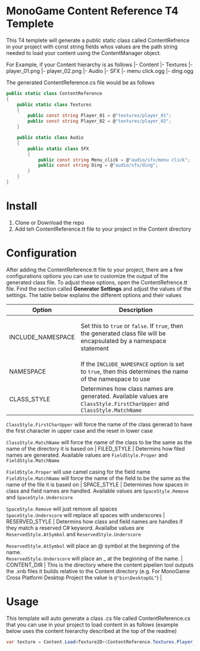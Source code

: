 # MonoGame Content Reference T4 Templete
This T4 templete will generate a public static class called ContentRefrence in your project with const string fields whos values are the path string needed to load your content using the ContentManager object.

For Example, if your Content hierarchy is as follows
|- Content
  |- Textures
    |- player_01.png
    |- player_02.png
  |- Audio
    |- SFX
      |- menu click.ogg
      |- ding.ogg

The generated ContentReference.cs file would be as follows  

```csharp
public static class ContentReference
{
    public static class Textures
    {
        public const string Player_01 = @"textures/player_01";
        public const string Player_02 = @"textures/player_02";
    }

    public static class Audio
    {
        public static class SFX
        {
            public const string Menu_click = @"audio/sfx/menu click";
            public const string Ding = @"audio/sfx/ding";
        }
    }
}
```

# Install
1. Clone or Download the repo
2. Add teh ContentReference.tt file to your project in the Content directory

# Configuration
After adding the ContentReference.tt file to your project, there are a few configurations options you can use to customize the output of the generated class file.  To adjust these options, open the ContentRefrence.tt file. Find the section called **Generator Settings** and adjust the values of the settings.  The table below explains the different options and their values

| Option | Description |
|---|---|
INCLUDE_NAMESPACE |  <p>Set this to `true` or `false`.  If `true`, then the generated class file will be encapsulated by a namespace statement</p> |
NAMESPACE | If the `INCLUDE_NAMESPACE` option is set to `true`, then this determines the name of the namespace to use
CLASS_STYLE | Determines how class names are generated. Available values are `ClassStyle.FirstCharUpper` and `ClassStyle.MatchName`
  
  `ClassStyle.FirstCharUpper` will force the name of the class generad to have the first character in upper case and the reset in lower case  
  
  `ClassStyle.MatchName` will force the name of the class to be the same as the name of the directory it is based on |
FILED_STYLE | Determins how filed names are generated.  Available values are `FieldStyle.Proper` and `FieldStyle.MatchName`  
  
  `FieldStyle.Proper` will use camel casing for the field name  
  `FieldStyle.MatchName` will force the name of the field to be the same as the name of the file it is based on |
SPACE_STYLE | Determines how spaces in class and field names are handled.  Available values are `SpaceStyle.Remove` and `SpaceStyle.Underscore`  
  
  `SpaceStyle.Remove` will just remove all spaces  
  `SpaceStyle.Underscore` will replace all spaces with underscores |
RESERVED_STYLE | Determins how class and field names are handles if they match a reserved C# keyword.  Availalbe values are `ReservedStyle.AtSymbol` and `ReservedStyle.Underscore`  
  
  `ReservedStyle.AtSymbol` will place an @ symbol at the beginning of the name.  
  `ReservedStyle.Underscore` will place an _ at the beginning of the name. |
CONTENT_DIR | This is the directory where the content pipelien tool outputs the .xnb files it builds relative to the Content directory (e.g. For MonoGame Cross Platform Desktop Project the value is `@"bin\DesktopGL"`) |

# Usage
This template will auto generate a class .cs file called ContentReference.cs that you can use in your project to load content in as follows (example below uses the content hierarchy described at the top of the readme)

```csharp
var texture = Content.Load<Texture2D>(ContentReference.Textures.Player_01);
```